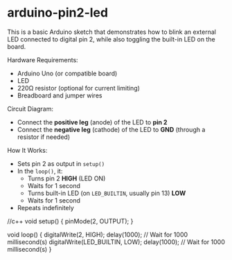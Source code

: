 # arduino-pin2-led

This is a basic Arduino sketch that demonstrates how to blink an external LED connected to digital pin 2, while also toggling the built-in LED on the board.

Hardware Requirements:

- Arduino Uno (or compatible board)
- LED
- 220Ω resistor (optional for current limiting)
- Breadboard and jumper wires

Circuit Diagram:

- Connect the **positive leg** (anode) of the LED to **pin 2**
- Connect the **negative leg** (cathode) of the LED to **GND** (through a resistor if needed)


How It Works:

- Sets pin 2 as output in `setup()`
- In the `loop()`, it:
  - Turns pin 2 **HIGH** (LED ON)
  - Waits for 1 second
  - Turns built-in LED (on `LED_BUILTIN`, usually pin 13) **LOW**
  - Waits for 1 second
- Repeats indefinitely

//c++
void setup()
{
  pinMode(2, OUTPUT);
}

void loop()
{
  digitalWrite(2, HIGH);
  delay(1000); // Wait for 1000 millisecond(s)
  digitalWrite(LED_BUILTIN, LOW);
  delay(1000); // Wait for 1000 millisecond(s)
}


